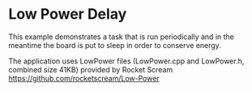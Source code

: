 # Low Power Delay

This example demonstrates a task that is run periodically and in the meantime the board is put to sleep in order to conserve energy.

The application uses LowPower files (LowPower.cpp and LowPower.h, combined size 41KB) provided by Rocket Scream https://github.com/rocketscream/Low-Power
